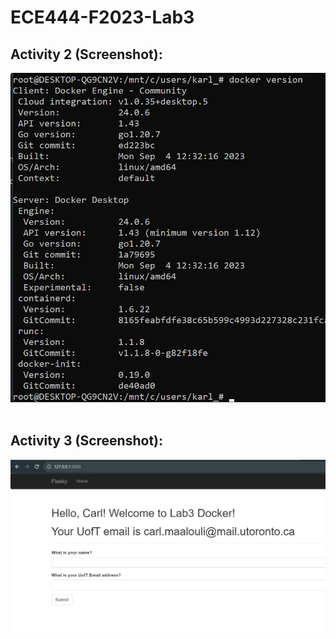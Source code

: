 # ECE444-F2023-Lab3  

## Activity 2 (Screenshot):  
![image](Screenshots/Screenshot-Docker-Version.png)  
<br />  

## Activity 3 (Screenshot):  
![image](Screenshots/Screenshot-Welcome-To-Lab3.png)  
<br />  


